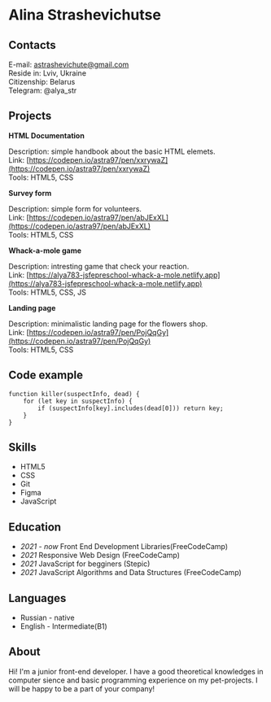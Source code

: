 
# Alina Strashevichutse


## Contacts

E-mail: astrashevichute@gmail.com  
Reside in: Lviv, Ukraine  
Citizenship: Belarus    
Telegram: @alya_str    


## Projects

**HTML Documentation**

Description: simple handbook about the basic HTML elemets.  
Link: [https://codepen.io/astra97/pen/xxrywaZ](https://codepen.io/astra97/pen/xxrywaZ)  
Tools: HTML5, CSS  

**Survey form**  

Description: simple form for volunteers.  
Link: [https://codepen.io/astra97/pen/abJExXL](https://codepen.io/astra97/pen/abJExXL)  
Tools: HTML5, CSS  

**Whack-a-mole game**  

Description: intresting game that check your reaction.  
Link: [https://alya783-jsfepreschool-whack-a-mole.netlify.app](https://alya783-jsfepreschool-whack-a-mole.netlify.app)  
Tools: HTML5, CSS, JS  

**Landing page**  

Description: minimalistic landing page for the flowers shop.  
Link: [https://codepen.io/astra97/pen/PojQqGy](https://codepen.io/astra97/pen/PojQqGy)  
Tools: HTML5, CSS  


## Code example

``` JS
function killer(suspectInfo, dead) {
    for (let key in suspectInfo) {
        if (suspectInfo[key].includes(dead[0])) return key;
    }
}
```


## Skills

* HTML5  
* CSS  
* Git  
* Figma   
* JavaScript  

## Education  

* *2021 - now* Front End Development Libraries(FreeCodeCamp)  
* *2021* Responsive Web Design (FreeCodeCamp)  
* *2021* JavaScript for begginers (Stepic)  
* *2021* JavaScript Algorithms and Data Structures (FreeCodeCamp)   


## Languages

* Russian - native 
* English - Intermediate(B1) 


## About

Hi! I'm a junior front-end developer. I have a good theoretical knowledges in computer sience and basic programming experience on my pet-projects. I will be happy to be a part of your company!  












